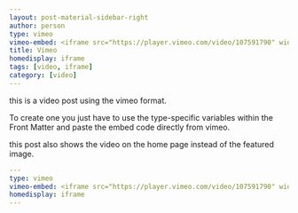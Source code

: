 ```yaml
---
layout: post-material-sidebar-right
author: person
type: vimeo
vimeo-embed: <iframe src="https://player.vimeo.com/video/107591790" width="500" height="281" frameborder="0" webkitallowfullscreen mozallowfullscreen allowfullscreen></iframe>
title: Vimeo
homedisplay: iframe
tags: [video, iframe]
category: [video]
---
```

this is a video post using the vimeo format.

To create one you just have to use the type-specific variables within the Front Matter and paste the embed code directly from vimeo.

this post also shows the video on the home page instead of the featured image.

``` yml
---
type: vimeo
vimeo-embed: <iframe src="https://player.vimeo.com/video/107591790" width="500" height="281" frameborder="0" webkitallowfullscreen mozallowfullscreen allowfullscreen></iframe>
homedisplay: iframe
---
```